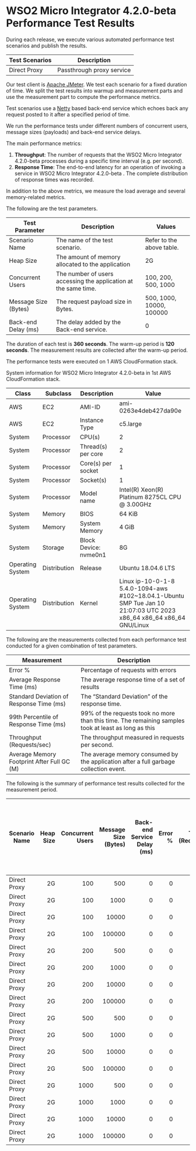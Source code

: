 # WSO2 Micro Integrator 4.2.0-beta Performance Test Results

During each release, we execute various automated performance test scenarios and publish the results.

| Test Scenarios | Description |
| --- | --- |
| Direct Proxy | Passthrough proxy service |

Our test client is [Apache JMeter](https://jmeter.apache.org/index.html). We test each scenario for a fixed duration of
time. We split the test results into warmup and measurement parts and use the measurement part to compute the
performance metrics.

Test scenarios use a [Netty](https://netty.io/) based back-end service which echoes back any request
posted to it after a specified period of time.

We run the performance tests under different numbers of concurrent users, message sizes (payloads) and back-end service
delays.

The main performance metrics:

1. **Throughput**: The number of requests that the WSO2 Micro Integrator 4.2.0-beta processes during a specific time interval (e.g. per second).
2. **Response Time**: The end-to-end latency for an operation of invoking a service in WSO2 Micro Integrator 4.2.0-beta . The complete distribution of response times was recorded.

In addition to the above metrics, we measure the load average and several memory-related metrics.

The following are the test parameters.

| Test Parameter | Description | Values |
| --- | --- | --- |
| Scenario Name | The name of the test scenario. | Refer to the above table. |
| Heap Size | The amount of memory allocated to the application | 2G |
| Concurrent Users | The number of users accessing the application at the same time. | 100, 200, 500, 1000 |
| Message Size (Bytes) | The request payload size in Bytes. | 500, 1000, 10000, 100000 |
| Back-end Delay (ms) | The delay added by the Back-end service. | 0 |

The duration of each test is **360 seconds**. The warm-up period is **120 seconds**.
The measurement results are collected after the warm-up period.

The performance tests were executed on 1 AWS CloudFormation stack.


System information for WSO2 Micro Integrator 4.2.0-beta in 1st AWS CloudFormation stack.

| Class | Subclass | Description | Value |
| --- | --- | --- | --- |
| AWS | EC2 | AMI-ID | ami-0263e4deb427da90e |
| AWS | EC2 | Instance Type | c5.large |
| System | Processor | CPU(s) | 2 |
| System | Processor | Thread(s) per core | 2 |
| System | Processor | Core(s) per socket | 1 |
| System | Processor | Socket(s) | 1 |
| System | Processor | Model name | Intel(R) Xeon(R) Platinum 8275CL CPU @ 3.00GHz |
| System | Memory | BIOS | 64 KiB |
| System | Memory | System Memory | 4 GiB |
| System | Storage | Block Device: nvme0n1 | 8G |
| Operating System | Distribution | Release | Ubuntu 18.04.6 LTS |
| Operating System | Distribution | Kernel | Linux ip-10-0-1-8 5.4.0-1094-aws #102~18.04.1-Ubuntu SMP Tue Jan 10 21:07:03 UTC 2023 x86_64 x86_64 x86_64 GNU/Linux |


The following are the measurements collected from each performance test conducted for a given combination of
test parameters.

| Measurement | Description |
| --- | --- |
| Error % | Percentage of requests with errors |
| Average Response Time (ms) | The average response time of a set of results |
| Standard Deviation of Response Time (ms) | The “Standard Deviation” of the response time. |
| 99th Percentile of Response Time (ms) | 99% of the requests took no more than this time. The remaining samples took at least as long as this |
| Throughput (Requests/sec) | The throughput measured in requests per second. |
| Average Memory Footprint After Full GC (M) | The average memory consumed by the application after a full garbage collection event. |

The following is the summary of performance test results collected for the measurement period.

|  Scenario Name | Heap Size | Concurrent Users | Message Size (Bytes) | Back-end Service Delay (ms) | Error % | Throughput (Requests/sec) | Average Response Time (ms) | Standard Deviation of Response Time (ms) | 99th Percentile of Response Time (ms) | WSO2 Micro Integrator 4.2.0-beta GC Throughput (%) | Average WSO2 Micro Integrator 4.2.0-beta Memory Footprint After Full GC (M) |
|---|---:|---:|---:|---:|---:|---:|---:|---:|---:|---:|---:|
|  Direct Proxy | 2G | 100 | 500 | 0 | 0 | 4666.9 | 21.35 | 11.84 | 67 | 99.4 |  |
|  Direct Proxy | 2G | 100 | 1000 | 0 | 0 | 4660.83 | 21.38 | 12.16 | 70 | N/A | N/A |
|  Direct Proxy | 2G | 100 | 10000 | 0 | 0 | 3839.44 | 25.96 | 14 | 80 | N/A | N/A |
|  Direct Proxy | 2G | 100 | 100000 | 0 | 0 | 1535.06 | 65.01 | 19.45 | 110 | N/A | N/A |
|  Direct Proxy | 2G | 200 | 500 | 0 | 0 | 4758.99 | 41.93 | 20.41 | 112 | N/A | N/A |
|  Direct Proxy | 2G | 200 | 1000 | 0 | 0 | 4782.27 | 41.73 | 20.43 | 112 | N/A | N/A |
|  Direct Proxy | 2G | 200 | 10000 | 0 | 0 | 3726.28 | 53.57 | 26.61 | 142 | N/A | N/A |
|  Direct Proxy | 2G | 200 | 100000 | 0 | 0 | 1432.51 | 139.43 | 33.1 | 223 | N/A | N/A |
|  Direct Proxy | 2G | 500 | 500 | 0 | 0 | 4785.1 | 104.33 | 45.85 | 248 | N/A | N/A |
|  Direct Proxy | 2G | 500 | 1000 | 0 | 0 | 4770.2 | 104.67 | 45.44 | 245 | N/A | N/A |
|  Direct Proxy | 2G | 500 | 10000 | 0 | 0 | 3924.91 | 127.24 | 53.76 | 287 | N/A | N/A |
|  Direct Proxy | 2G | 500 | 100000 | 0 | 0 | 1353.42 | 369.44 | 66.35 | 543 | N/A | N/A |
|  Direct Proxy | 2G | 1000 | 500 | 0 | 0 | 4784.44 | 208.66 | 79.35 | 435 | N/A | N/A |
|  Direct Proxy | 2G | 1000 | 1000 | 0 | 0 | 4720.55 | 211.54 | 79.99 | 443 | N/A | N/A |
|  Direct Proxy | 2G | 1000 | 10000 | 0 | 0 | 3892.33 | 256.41 | 95.13 | 531 | N/A | N/A |
|  Direct Proxy | 2G | 1000 | 100000 | 0 | 0 | 1285.56 | 776.41 | 114.57 | 1071 | N/A | N/A |
